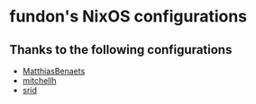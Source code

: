 # fundon's NixOS configurations

## Thanks to the following configurations

* [MatthiasBenaets](https://github.com/MatthiasBenaets/nixos-config)
* [mitchellh](https://github.com/mitchellh/nixos-config)
* [srid](https://github.com/srid/nixos-config)

